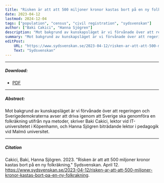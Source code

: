 ```yaml
---
title: "Risken är att att 500 miljoner kronor kastas bort på en ny folkräkning"
date: 2023-04-12
lastmod: 2024-12-04
tags: ["population", "census", "civil registration", "sydsvenskan"]
author: ["Baki Cakici", "Hanna Sjögren"]
description: "Mot bakgrund av kunskapsläget är vi förvånade över att regeringen och Sverigedemokraterna avser att driva igenom att Sverige ska genomföra en folkräkning." 
summary: "Mot bakgrund av kunskapsläget är vi förvånade över att regeringen och Sverigedemokraterna avser att driva igenom att Sverige ska genomföra en folkräkning."
editPost:
    URL: "https://www.sydsvenskan.se/2023-04-12/risken-ar-att-att-500-miljoner-kronor-kastas-bort-pa-en-ny-folkrakning"
    Text: "Sydsvenskan"
---
```

---
##### Download:
- [PDF](risken2023.pdf)

---
##### Abstract:
Mot bakgrund av kunskapsläget är vi förvånade över att regeringen och Sverigedemokraterna avser att driva igenom att Sverige ska genomföra en folkräkning utifrån nya metoder, skriver Baki Cakici, lektor vid IT-universitetet i Köpenhamn, och Hanna Sjögren biträdande lektor i pedagogik vid Malmö universitet.

---
##### Citation
Cakici, Baki, Hanna Sjögren. 2023. "Risken är att att 500 miljoner kronor kastas bort på en ny folkräkning." Sydsvenskan. April 12. https://www.sydsvenskan.se/2023-04-12/risken-ar-att-att-500-miljoner-kronor-kastas-bort-pa-en-ny-folkrakning.